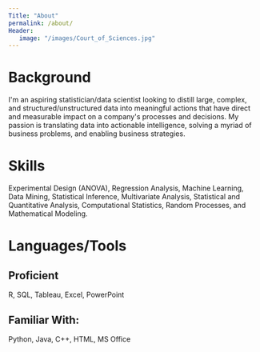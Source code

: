 ```yaml
---
Title: "About"
permalink: /about/
Header:
   image: "/images/Court_of_Sciences.jpg"
---
```


# Background

I'm an aspiring statistician/data scientist looking to distill large, complex, and structured/unstructured data into meaningful actions that have direct and measurable impact on a company's processes and decisions. My passion is translating data into actionable intelligence, solving a myriad of business problems, and enabling business strategies.


# Skills

Experimental Design (ANOVA), Regression Analysis, Machine Learning, Data Mining, Statistical Inference, Multivariate Analysis, Statistical and Quantitative Analysis, Computational Statistics, Random Processes, and Mathematical Modeling.

# Languages/Tools

## Proficient
R, SQL, Tableau, Excel, PowerPoint

## Familiar With:
Python, Java, C++, HTML, MS Office
